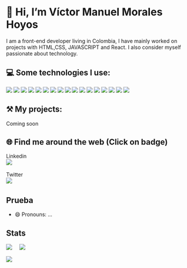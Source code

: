 # 👋 Hi, I’m Víctor Manuel Morales Hoyos

I am a front-end developer living in Colombia, I have mainly worked on projects with HTML,CSS, JAVASCRIPT and React. I also consider myself passionate about technology.

## 💻 Some technologies I use:
![](https://img.shields.io/badge/HTML5-E34F26?style=for-the-badge&logo=html5&logoColor=white)
![](https://img.shields.io/badge/CSS3-1572B6?style=for-the-badge&logo=css3&logoColor=white)
![](https://img.shields.io/badge/JavaScript-323330?style=for-the-badge&logo=javascript&logoColor=F7DF1E)
![](https://img.shields.io/badge/GIT-E44C30?style=for-the-badge&logo=git&logoColor=white)
![](https://img.shields.io/badge/TypeScript-007ACC?style=for-the-badge&logo=typescript&logoColor=white)
![](https://img.shields.io/badge/React-20232A?style=for-the-badge&logo=react&logoColor=61DAFB)
![](https://img.shields.io/badge/Tailwind_CSS-38B2AC?style=for-the-badge&logo=tailwind-css&logoColor=white)
![](https://img.shields.io/badge/Bootstrap-563D7C?style=for-the-badge&logo=bootstrap&logoColor=white)
![](https://img.shields.io/badge/Sass-CC6699?style=for-the-badge&logo=sass&logoColor=white)
![](https://img.shields.io/badge/json-5E5C5C?style=for-the-badge&logo=json&logoColor=white)
![](https://img.shields.io/badge/prettier-1A2C34?style=for-the-badge&logo=prettier&logoColor=F7BA3E)
![](https://img.shields.io/badge/Canva-%2300C4CC.svg?&style=for-the-badge&logo=Canva&logoColor=white)
![](https://img.shields.io/badge/Figma-F24E1E?style=for-the-badge&logo=figma&logoColor=white)
![](https://img.shields.io/badge/Adobe%20Illustrator-FF9A00?style=for-the-badge&logo=adobe%20illustrator&logoColor=white)
![](https://img.shields.io/badge/Adobe%20Lightroom-31A8FF?style=for-the-badge&logo=Adobe%20Lightroom&logoColor=white)
![](https://img.shields.io/badge/Miro-F7C922?style=for-the-badge&logo=Miro&logoColor=050036)
![](https://img.shields.io/badge/Linux-FCC624?style=for-the-badge&logo=linux&logoColor=black)

## ⚒️   My projects:

Coming soon 

## 🌐 Find me around the web (Click on badge)
<section>
  <p>Linkedin</>
  </br>
  <a href="https://www.linkedin.com/in/victorpahomo"><img src="https://img.shields.io/badge/linkedin-%230077B5.svg?&style=for-the-badge&logo=linkedin&logoColor=white" /></a>&nbsp;&nbsp;&nbsp;&nbsp;
  <p>Twitter</>
  </br>
  <a href="https://twitter.com/moralesvictorr"><img src="https://img.shields.io/badge/twitter-%231DA1F2.svg?&style=for-the-badge&logo=twitter&logoColor=white" /></a>&nbsp;&nbsp;&nbsp;&nbsp;
</section>

## Prueba
- 😄 Pronouns: ...

## Stats

<section>
  <img src="https://github-readme-stats.vercel.app/api/top-langs/?username=victorpahomo&theme=dark" />  
  &nbsp;&nbsp;&nbsp;
  <img src="https://github-readme-stats.vercel.app/api?username=victorpahomo&theme=dark" />  
</section>


![](https://img.shields.io/badge/Made%20with-Markdown-1f425f.svg)
